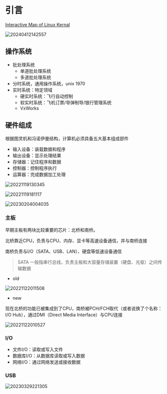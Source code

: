 # 引言

[Interactive Map of Linux Kernal](https://makelinux.github.io/kernel/map/)

![20240412142557](https://image.zuoright.com/20240412142557.png)

## 操作系统

- 批处理系统
    - 单道批处理系统
    - 多道批处理系统
- 分时系统，通用操作系统，unix 1970
- 实时系统：特定领域
    - 硬实时系统：飞行自动控制
    - 软实时系统：飞机订票/导弹制导/银行管理系统
    - VxWorks 

## 硬件组成

根据图灵机和冯诺伊曼结构，计算机必须具备五大基本组成部件

- 输入设备：装载数据和程序
- 输出设备：显示处理结果
- 存储器：记住程序和数据
- 控制器：控制程序执行
- 运算器：完成数据加工处理

![20221119130345](http://image.zuoright.com/20221119130345.png)

![20221119181117](http://image.zuoright.com/20221119181117.png)

![20230204004035](http://image.zuoright.com/20230204004035.png)

### 主板

早期主板有两块比较重要的芯片：北桥和南桥。

北桥靠近CPU，负责与CPU、内存、显卡等高速设备通信，并与南桥连接

南桥负责与I/O（SATA、USB、LAN）、硬盘等低速设备通信

> SATA 一般指串行总线，负责主板和大容量存储装置（硬盘、光驱）之间传输数据

- old

![20221122011508](http://image.zuoright.com/20221122011508.png)

- new

现在北桥的功能已被集成到了CPU，南桥被PCH/FCH取代（或者说换了个名称：I/O Hub），通过DMI（Direct Media Interface）与CPU连接

![20221122010527](http://image.zuoright.com/20221122010527.png)

### I/O

- 文件I/O：读取或写入文件
- 数据库I/O：从数据库读取或写入数据
- 网络I/O：通过网络发送或接收数据

### USB

![20230329221305](http://image.zuoright.com/20230329221305.png)
